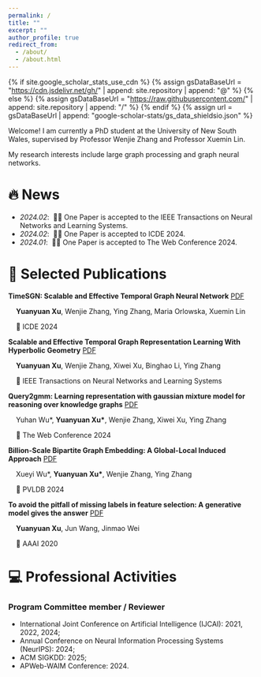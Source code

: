 ```yaml
---
permalink: /
title: ""
excerpt: ""
author_profile: true
redirect_from: 
  - /about/
  - /about.html
---
```


{% if site.google_scholar_stats_use_cdn %}
{% assign gsDataBaseUrl = "https://cdn.jsdelivr.net/gh/" | append: site.repository | append: "@" %}
{% else %}
{% assign gsDataBaseUrl = "https://raw.githubusercontent.com/" | append: site.repository | append: "/" %}
{% endif %}
{% assign url = gsDataBaseUrl | append: "google-scholar-stats/gs_data_shieldsio.json" %}

<span class='anchor' id='about-me'></span>

Welcome! I am currently a PhD student at the University of New South Wales, supervised by Professor Wenjie Zhang and Professor Xuemin Lin.

My research interests include large graph processing and graph neural networks. 
<!--I have published more than 100 papers at the top international AI conferences with total <a href='https://scholar.google.com/citations?user=DhtAFkwAAAAJ'>google scholar citations <strong><span id='total_cit'>260000+</span></strong></a> (You can also use google scholar badge <a href='https://scholar.google.com/citations?user=DhtAFkwAAAAJ'><img src="https://img.shields.io/endpoint?url={{ url | url_encode }}&logo=Google%20Scholar&labelColor=f6f6f6&color=9cf&style=flat&label=citations"></a>).-->


# 🔥 News
- *2024.02*: &nbsp;🎉🎉 One Paper is accepted to the IEEE Transactions on Neural Networks and Learning Systems. 
- *2024.02*: &nbsp;🎉🎉 One Paper is accepted to ICDE 2024. 
- *2024.01*: &nbsp;🎉🎉 One Paper is accepted to The Web Conference 2024. 

# 📝 Selected Publications 
**TimeSGN: Scalable and Effective Temporal Graph Neural Network** [PDF](https://ieeexplore.ieee.org/document/10597745)

 &nbsp;&nbsp;&nbsp;&nbsp;**Yuanyuan Xu**, Wenjie Zhang, Ying Zhang, Maria Orlowska, Xuemin Lin

 &nbsp;&nbsp;&nbsp;&nbsp;📍 ICDE 2024




**Scalable and Effective Temporal Graph Representation Learning With Hyperbolic Geometry** [PDF](https://ieeexplore.ieee.org/stamp/stamp.jsp?arnumber=10528375)

 &nbsp;&nbsp;&nbsp;&nbsp;**Yuanyuan Xu**, Wenjie Zhang, Xiwei Xu, Binghao Li, Ying Zhang

 &nbsp;&nbsp;&nbsp;&nbsp;📍 IEEE Transactions on Neural Networks and Learning Systems




**Query2gmm: Learning representation with gaussian mixture model for reasoning over knowledge graphs** [PDF](https://dl.acm.org/doi/pdf/10.1145/3589334.3645569)

 &nbsp;&nbsp;&nbsp;&nbsp;Yuhan Wu\*, **Yuanyuan Xu\***, Wenjie Zhang, Xiwei Xu, Ying Zhang

 &nbsp;&nbsp;&nbsp;&nbsp;📍 The Web Conference 2024





**Billion-Scale Bipartite Graph Embedding: A Global-Local Induced Approach** [PDF](https://dl.acm.org/doi/pdf/10.14778/3626292.3626300)

 &nbsp;&nbsp;&nbsp;&nbsp;Xueyi Wu\*, **Yuanyuan Xu\***, Wenjie Zhang, Ying Zhang

 &nbsp;&nbsp;&nbsp;&nbsp;📍 PVLDB 2024




**To avoid the pitfall of missing labels in feature selection: A generative model gives the answer** [PDF](https://ojs.aaai.org/index.php/AAAI/article/view/6127/5983)

 &nbsp;&nbsp;&nbsp;&nbsp;**Yuanyuan Xu**, Jun Wang, Jinmao Wei

 &nbsp;&nbsp;&nbsp;&nbsp;📍 AAAI 2020



# 💻 Professional Activities
### Program Committee member / Reviewer
-  International Joint Conference on Artificial Intelligence (IJCAI): 2021, 2022, 2024;
-  Annual Conference on Neural Information Processing Systems (NeurIPS): 2024;
-  ACM SIGKDD: 2025;
-  APWeb-WAIM Conference: 2024.

